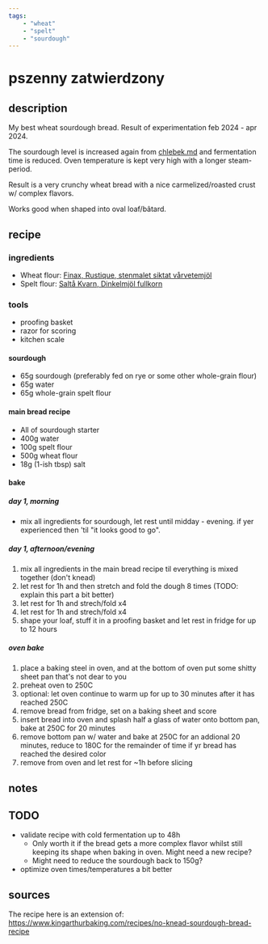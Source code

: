 ```yaml
---
tags: 
    - "wheat"
    - "spelt"
    - "sourdough"
---
```


# pszenny zatwierdzony

## description

My best wheat sourdough bread. Result of experimentation feb 2024 - apr 2024.

The sourdough level is increased again from [chlebek.md](https://github.com/alkc/chlebki/blob/main/chlebek.md) and fermentation time is reduced. Oven temperature is kept very high with a longer steam-period.

Result is a very crunchy wheat bread with a nice carmelized/roasted crust w/ complex flavors.

Works good when shaped into oval loaf/bâtard.

## recipe

### ingredients

- Wheat flour: [Finax, Rustique, stenmalet siktat vårvetemjöl](https://www.finax.se/sv/produkter/mjol/rustique-stenmalet-siktat-varvetemjoel/)
- Spelt flour: [Saltå Kvarn, Dinkelmjöl fullkorn](https://www.saltakvarn.se/produkter/mjol/dinkelmjol-fullkorn/)

### tools

- proofing basket
- razor for scoring
- kitchen scale

#### sourdough

- 65g sourdough (preferably fed on rye or some other whole-grain flour)
- 65g water
- 65g whole-grain spelt flour 

#### main bread recipe

- All of sourdough starter
- 400g water
- 100g spelt flour
- 500g wheat flour
- 18g (1-ish tbsp) salt

#### bake 

##### day 1, morning

- mix all ingredients for sourdough, let rest until midday - evening. if yer experienced then 'til "it looks good to go".

##### day 1, afternoon/evening

1. mix all ingredients in the main bread recipe til everything is mixed together (don't knead)
2. let rest for 1h and then stretch and fold the dough 8 times (TODO: explain this part a bit better)
3. let rest for 1h and strech/fold x4
4. let rest for 1h and strech/fold x4
5. shape your loaf, stuff it in a proofing basket and let rest in fridge for up to 12 hours

##### oven bake

1. place a baking steel in oven, and at the bottom of oven put some shitty sheet pan that's not dear to you
2. preheat oven to 250C
3. optional: let oven continue to warm up for up to 30 minutes after it has reached 250C
4. remove bread from fridge, set on a baking sheet and score
5. insert bread into oven and splash half a glass of water onto bottom pan, bake at 250C for 20 minutes
6. remove bottom pan w/ water and bake at 250C for an addional 20 minutes, reduce to 180C for the remainder of time if yr bread has reached the desired color
7. remove from oven and let rest for ~1h before slicing

## notes

## TODO

- validate recipe with cold fermentation up to 48h
    - Only worth it if the bread gets a more complex flavor whilst still keeping its shape when baking in oven. Might need a new recipe?
    - Might need to reduce the sourdough back to 150g?
- optimize oven times/temperatures a bit better


## sources

The recipe here is an extension of: https://www.kingarthurbaking.com/recipes/no-knead-sourdough-bread-recipe


